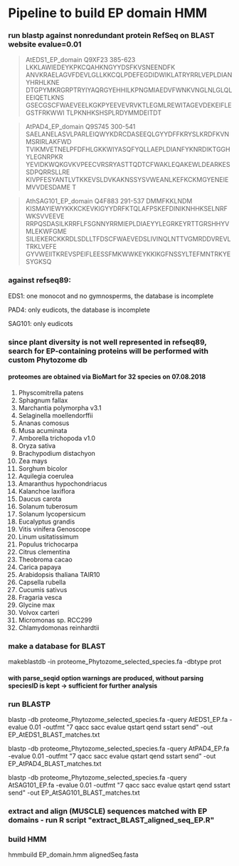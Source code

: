 # Pipeline to build EP domain HMM
### run blastp against nonredundant protein RefSeq on BLAST website evalue=0.01

>AtEDS1_EP_domain Q9XF23 385-623
LKKLAWIEDEYKPKCQAHKNGYYDSFKVSNEENDFK
ANVKRAELAGVFDEVLGLLKKCQLPDEFEGDIDWIKLATRYRRLVEPLDIANYHRHLKNE
DTGPYMKRGRPTRYIYAQRGYEHHILKPNGMIAEDVFWNKVNGLNLGLQLEEIQETLKNS
GSECGSCFWAEVEELKGKPYEEVEVRVKTLEGMLREWITAGEVDEKEIFLEGSTFRKWWI
TLPKNHKSHSPLRDYMMDEITDT

>AtPAD4_EP_domain Q9S745 300-541
SAELANELASVLPARLEIQWYKDRCDASEEQLGYYDFFKRYSLKRDFKVNMSRIRLAKFWD
TVIKMVETNELPFDFHLGKKWIYASQFYQLLAEPLDIANFYKNRDIKTGGHYLEGNRPKR
YEVIDKWQKGVKVPEECVRSRYASTTQDTCFWAKLEQAKEWLDEARKESSDPQRRSLLRE
KIVPFESYANTLVTKKEVSLDVKAKNSSYSVWEANLKEFKCKMGYENEIEMVVDESDAME
T

>AthSAG101_EP_domain Q4F883 291-537
DMMFKKLNDM
KISMAYIEWYKKKCKEVKIGYYDRFKTQLAFPSKEFDINIKNHHKSELNRFWKSVVEEVE
RRPQSDASILKRRFLFSGNNYRRMIEPLDIAEYYLEGRKEYRTTGRSHHYVMLEKWFGME
SILIEKERCKKRDLSDLLTFDSCFWAEVEDSLIVINQLNTTVGMRDDVREVLTRKLVEFE
GYVWEIITKREVSPEIFLEESSFMKWWKEYKKIKGFNSSYLTEFMNTRKYESYGKSQ

### against refseq89:

EDS1: one monocot and no gymnosperms, the database is incomplete

PAD4: only eudicots, the database is incomplete

SAG101: only eudicots

### since plant diversity is not well represented in refseq89, search for EP-containing proteins will be performed with custom Phytozome db
#### proteomes are obtained via BioMart for 32 species on 07.08.2018
1.	Physcomitrella patens
2.	Sphagnum fallax
3.	Marchantia polymorpha v3.1
4.	Selaginella moellendorffii
5.	Ananas comosus
6.	Musa acuminata
7.	Amborella trichopoda v1.0
8.	Oryza sativa
9.	Brachypodium distachyon
10.	Zea mays
11.	Sorghum bicolor
12.	Aquilegia coerulea
13.	Amaranthus hypochondriacus
14.	Kalanchoe laxiflora
15.	Daucus carota
16.	Solanum tuberosum
17.	Solanum lycopersicum
18.	Eucalyptus grandis 
19.	Vitis vinifera Genoscope
20.	Linum usitatissimum
21.	Populus trichocarpa
22.	Citrus clementina
23.	Theobroma cacao
24.	Carica papaya
25.	Arabidopsis thaliana TAIR10
26.	Capsella rubella
27.	Cucumis sativus
28.	Fragaria vesca
29.	Glycine max
30.	Volvox carteri
31.	Micromonas sp. RCC299
32.	Chlamydomonas reinhardtii


### make a database for BLAST
makeblastdb -in proteome_Phytozome_selected_species.fa -dbtype prot
#### with parse_seqid option warnings are produced, without parsing speciesID is kept -> sufficient for further analysis

### run BLASTP
blastp -db proteome_Phytozome_selected_species.fa -query AtEDS1_EP.fa -evalue 0.01 -outfmt "7 qacc sacc evalue qstart qend sstart send" -out EP_AtEDS1_BLAST_matches.txt

blastp -db proteome_Phytozome_selected_species.fa -query AtPAD4_EP.fa -evalue 0.01 -outfmt "7 qacc sacc evalue qstart qend sstart send" -out EP_AtPAD4_BLAST_matches.txt

blastp -db proteome_Phytozome_selected_species.fa -query AtSAG101_EP.fa -evalue 0.01 -outfmt "7 qacc sacc evalue qstart qend sstart send" -out EP_AtSAG101_BLAST_matches.txt

### extract and align (MUSCLE) sequences matched with EP domains - run R script "extract_BLAST_aligned_seq_EP.R"


### build HMM
hmmbuild EP_domain.hmm alignedSeq.fasta
